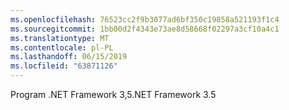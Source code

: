 ```yaml
---
ms.openlocfilehash: 76523cc2f9b3077ad6bf350c19858a521193f1c4
ms.sourcegitcommit: 1bb00d2f4343e73ae8d58668f02297a3cf10a4c1
ms.translationtype: MT
ms.contentlocale: pl-PL
ms.lasthandoff: 06/15/2019
ms.locfileid: "63871126"
---
```

<span data-ttu-id="fcb81-101">Program .NET Framework 3,5</span><span class="sxs-lookup"><span data-stu-id="fcb81-101">.NET Framework 3.5</span></span>